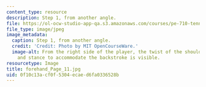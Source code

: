 ```yaml
---
content_type: resource
description: Step 1, from another angle.
file: https://ol-ocw-studio-app-qa.s3.amazonaws.com/courses/pe-710-tennis-spring-2007/0f10c13acf0f5304ecaed6fa0336528b_forehand_Page_11.jpg
file_type: image/jpeg
image_metadata:
  caption: Step 1, from another angle.
  credit: 'Credit: Photo by MIT OpenCourseWare.'
  image-alt: From the right side of the player, the twist of the shoulders, hips,
    and stance to accommodate the backstroke is visible.
resourcetype: Image
title: forehand_Page_11.jpg
uid: 0f10c13a-cf0f-5304-ecae-d6fa0336528b
---
```

